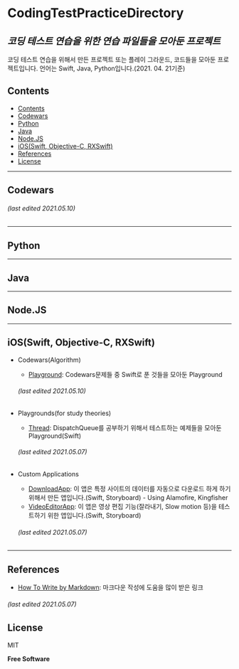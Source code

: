 CodingTestPracticeDirectory
===========================
_코딩 테스트 연습을 위한 연습 파일들을 모아둔 프로젝트_
------------------------------------------

코딩 테스트 연습을 위해서 만든 프로젝트 또는 플레이 그라운드, 코드들을 모아둔 프로젝트입니다.
언어는 Swift, Java, Python입니다.(2021. 04. 21기준)

## Contents
* [Contents](./../..#contents)
* [Codewars](https://github.com/pjh6954/CodingTestPracticeDirectory#codewars)
* [Python](https://github.com/pjh6954/CodingTestPracticeDirectorymd#python)
* [Java](https://github.com/pjh6954/CodingTestPracticeDirectorymd#java)
* [Node.JS](https://github.com/pjh6954/CodingTestPracticeDirectory/blob/master/README.md#nodejs)
* [iOS(Swift, Objective-C, RXSwift)](https://github.com/pjh6954/CodingTestPracticeDirectory/blob/master/README.md#iosswift-objective-c-rxswift)
* [References](https://github.com/pjh6954/CodingTestPracticeDirectory/blob/master/README.md#references)
* [License](https://github.com/pjh6954/CodingTestPracticeDirectory/blob/master/README.md#license)

-------------------------------------------------
## Codewars

  ###### (last edited 2021.05.10)

-------------------------------------------------
## Python

-------------------------------------------------
## Java

-------------------------------------------------
## Node.JS

-------------------------------------------------
## iOS(Swift, Objective-C, RXSwift)
* Codewars(Algorithm)
  - [Playground](https://github.com/pjh6954/CodingTestPracticeDirectory/tree/master/Codewars/CodewarsSwift.playground): Codewars문제들 중 Swift로 푼 것들을 모아둔 Playground
  ###### (last edited 2021.05.10)

* Playgrounds(for study theories)
  - [Thread](https://github.com/pjh6954/CodingTestPracticeDirectory/tree/main/SwiftExamples/SwiftThreadExample): DispatchQueue를 공부하기 위해서 테스트하는 예제들을 모아둔 Playground(Swift)
  ###### (last edited 2021.05.07)


* Custom Applications
  - [DownloadApp](https://github.com/pjh6954/CodingTestPracticeDirectory/tree/main/App/FileDownloader/DownloadApp): 이 앱은 특정 사이트의 데이터를 자동으로 다운로드 하게 하기 위해서 만든 앱입니다.(Swift, Storyboard) - Using Alamofire, Kingfisher
  - [VideoEditorApp](https://github.com/pjh6954/CodingTestPracticeDirectory/tree/main/App/VideoEditorApp/VideoEditorApp): 이 앱은 영상 편집 기능(잘라내기, Slow motion 등)을 테스트하기 위한 앱입니다.(Swift, Storyboard)
  ###### (last edited 2021.05.07)


-------------------------------------------------
## References
* [How To Write by Markdown](https://gist.github.com/ihoneymon/652be052a0727ad59601): 마크다운 작성에 도움을 많이 받은 링크 
###### (last edited 2021.05.07)

## License

MIT

**Free Software**

